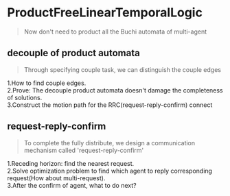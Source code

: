 # ProductFreeLinearTemporalLogic
>Now don't need to product all the Buchi automata of multi-agent
## decouple of product automata
>Through specifying couple task, we can distinguish the couple edges

1.How to find couple edges.  
2.Prove: The decouple product automata doesn't damage the completeness of solutions.  
3.Construct the motion path for the RRC(request-reply-confirm) connect 
## request-reply-confirm
>To complete the fully distribute, we design a communication mechanism called 'request-reply-confirm'

1.Receding horizon: find the nearest request.  
2.Solve optimization problem to find which agent to reply corresponding request(How about multi-request).  
3.After the confirm of agent, what to do next?
